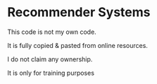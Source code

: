 # Recommender Systems

This code is not my own code. 

It is fully copied & pasted from online resources.

I do not claim any ownership.

It is only for training purposes
